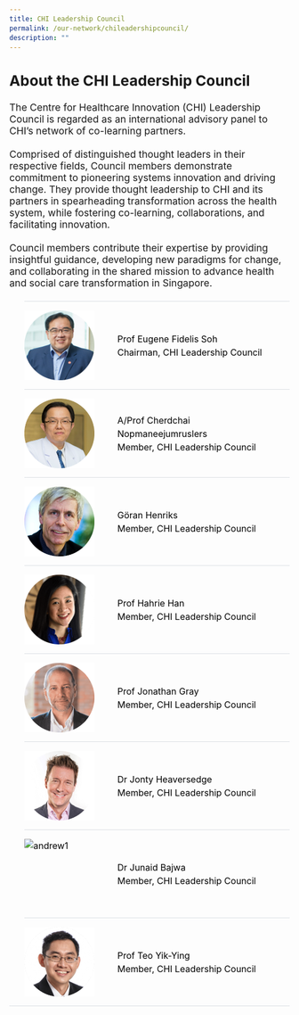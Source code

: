 ```yaml
---
title: CHI Leadership Council
permalink: /our-network/chileadershipcouncil/
description: ""
---
```

<div style="font-size:1.25em">
	<h2>About the CHI Leadership Council</h2>
	<div>
The Centre for Healthcare Innovation (CHI) Leadership Council is regarded as an international advisory panel to CHI’s network of co-learning partners.<br><br>
Comprised of distinguished thought leaders in their respective fields, Council members demonstrate commitment to pioneering systems innovation and driving change. They provide thought leadership to CHI and its partners in spearheading transformation across the health system, while fostering co-learning, collaborations, and facilitating innovation.<br><br>
Council members contribute their expertise by providing insightful guidance, developing new paradigms for change, and collaborating in the shared mission to advance health and social care transformation in Singapore.
</div></div>

<style>
    ul.jekyllcodex_accordion {
      position: center;
      margin: 1.4rem 0 !important;
      border-bottom: 1px solid #DBDFE4;
      padding-bottom: 0;
      font-size: 16px;
    	line-height: 1.5;
    }

    ul.jekyllcodex_accordion li {
      border-top: 1px solid #DBDFE4;
      list-style: none;
      margin: 0 auto 0 0 !important;
    }

    ul.jekyllcodex_accordion li input {
      display: none;
    }

    ul.jekyllcodex_accordion li label {
      display: flex;
	    justify-content: space-around;
	    align-items: center;
      cursor: pointer;
      padding: 16px 0;
      margin: 0;
      color: #000000;
      margin-right: 41px;
      font-size: 16px;
    	line-height: 1.5;
    }
	
    ul.jekyllcodex_accordion li label img {
      display: flex;
	    justify-content: space-around;
	    align-items: center;
      cursor: pointer;
      margin: 0;
      color: #000000;
      margin-right: 41px;
      font-size: 16px;
    }

    ul.jekyllcodex_accordion li div {
      padding: 0;
      height: 0;
      overflow: hidden;
      transition: height 0.8s ease-in-out;
    }

    ul.jekyllcodex_accordion li input:checked+label {
      font-weight: 600;
      margin-right: 41px;
    }

    ul.jekyllcodex_accordion li input:checked+label+div {
      display: block;
      height: auto;
      padding: 0;
     overflow: visible;
	   margin: none;
	
    }

    ul.jekyllcodex_accordion li input:checked+label+div p {
      margin-bottom: 24px;
      margin-right: 20px;
	    margin-top: 1px;
    }

    ul.jekyllcodex_accordion li input:checked+label+div p:where(ul.jekyllcodex_accordion li input:checked+label+div p a) {
      margin: 0;
		  margin-top: 1px;
    }

    ul.jekyllcodex_accordion li label::before {
      content: url("https://d33wubrfki0l68.cloudfront.net/2726d99e678e7823e23532634fdd6e83dfe96a99/c39dd/images/chevron-down.svg");
      color: #A6192E;
      font-weight: 400;
      font-size: 16px;
      padding: 0;
      position: absolute;
      right: 0.5rem;
    }

    ul.jekyllcodex_accordion li input:checked+label::before {
      content: url("https://d33wubrfki0l68.cloudfront.net/7468164d2fc2ad4fdea648e6cf2de622c2f70892/1819b/images/chevron-up.svg");
      transform: rotateZ(180deg);
      color: #A6192E;
    }

    ul.jekyllcodex_accordion li ul li {
      list-style-type: disc;
      border-top: 0;
    }

    ul.jekyllcodex_accordion li ol li {
      list-style-type: decimal;
      border-top: 0;
    }

    ul.jekyllcodex_accordion li:hover label {
      color: #A6192E;
    }

    img {
      float: left;
      margin-right: 15px;
	
    }

    p {
      overflow: auto;
      max-height: 300px;
	    font-size: 16px;
    }
  </style>


  <ul class="jekyllcodex_accordion">
	    <li>
      <input id="accordion-b01" type="checkbox">
      <label for="accordion-b01">
        <img alt="andrew1" style="width:126px;height:125px;float: left;" src="/images/Chairman.png">
				Prof Eugene Fidelis Soh<br>Chairman, CHI Leadership Council
      </label>
      <div>
        <style>
          img {
            float: left;
            vertical-align: middle;
          }
          p {
					  margin-top: 1px;
            overflow: auto;
            max-height: 300px;
            font-size: 16px;
          }
        </style> <p style="float:left; overflow: auto;max-width: 250px;max-height: 281px;font-size: 16px;margin-top: 1px;line-height: 1.5;">Chairman, CHI Co-Learning Network<br>Deputy Group Chief Executive Officer,<br>National Healthcare Group<br>Chief Executive Officer<br>Tan Tock Seng Hospital<br>Singapore <br>
</p>
<p style="font-size: 16px; margin-top: 1px;line-height: 1.5;">
Eugene serves in various leadership roles in public healthcare. He contributes to the development of population health systems, integrated care, hospital management and healthcare innovation.
With the National Healthcare Group, Eugene joins up care with partners to serve 1.5 million local residents in Central and North Singapore. At Tan Tock Seng Hospital, he leads the development of future tertiary care models, digitalisation and workforce transformation towards a Hospital Without Walls. <br><br>
To change healthcare, Eugene inspired the set up of the Centre for Healthcare Innovation by bringing together innovation partners from across the health system, across industries and across borders to co-learn and co-create value. 
        </p>
      </div>
    </li>
    <li>
      <input id="accordion-b1" type="checkbox">
      <label for="accordion-b1">
        <img alt="andrew1" style="width:126px;height:125px;float: left;" src="/images/Leaders/prof%20cherdchai-01.png">
A/Prof Cherdchai Nopmaneejumruslers <br>Member, CHI Leadership Council
      </label>
      <div>
        <style>
          img {
            float: left;
            vertical-align: middle;
          }
          p {
            overflow: auto;
            max-height: 300px;
            font-size: 1em;
          }
        </style>
 <p style="float:left; overflow: auto;max-width: 250px;max-height: 281px;font-size: 16px;margin-top: 1px;line-height: 1.5;">Deputy Dean of Service Innovation and Corporate Value, Siriraj Hospital <br>Thailand</p>
<p style="font-size: 16px; margin-top: 1px;line-height: 1.5;">
A/Prof Cherdchai is a respiratory physician by training, and has more than 20 years of experience in Quality improvement, and was instrumental in the setup of R2R unit and methodology.<br><br>
Siriraj Hospital is the first and largest university hospital in Thailand, with almost 2,000 beds and 15,000 employees. It is also the first 5G Smart hospital in the region, with a strong partnership with Huawei Technologies and the National Broadcasting &amp; Telecommunications Commission.
        </p>
      </div>
    </li>
		    <li>
      <input id="accordion-b2" type="checkbox">
      <label for="accordion-b2">
        <img alt="andrew1" style="width:126px;height:125px;float: left;" src="/images/Leaders/go╠êran%20henriks_01%20copy.png">
        Göran Henriks<br>Member, CHI Leadership Council
      </label>
      <div>
        <style>
          img {
            float: left;
            vertical-align: middle;
          }
          p {
            overflow: auto;
            max-height: 300px;
            font-size: 1em;
          }
        </style>
 <p style="float:left; overflow: auto;max-width: 250px;max-height: 281px;font-size: 16px;margin-top: 1px;line-height: 1.5;">Chief Executive of Learning and Innovation, County Council;<br>Senior Strategic Advisor, <br>Region Jönköping County;<br>Sweden</p>
<p style="font-size: 16px; margin-top: 1px;line-height: 1.5;">
Goran has more than 30 years of experience in management in the Swedish healthcare system. He was the Chief Executive of Qulturum, a centre for quality, leadership, and management development in Jönköping County for 27 years and recently assumed the position as Senior Strategic Advisor for Region Jönköping.<br><br>
Goran has also been Jönköping's project director for the Pursuing Perfection initiative over the last four years.<br><br>
Goran is a Senior Fellow at the Institute for Healthcare Improvement (IHI), and is also part of the Strategic Committee ta the International Forum on Quality and Safety in Healthcare organized by the British Medical Journal and IHI.
        </p>
      </div>
    </li>
	    <li>
      <input id="accordion-b3" type="checkbox">
      <label for="accordion-b3">
        <img alt="andrew1" style="width:126px;height:125px" src="/images/Leaders/prof%20hahrie%20han-01-min.png">
        Prof Hahrie Han <br>Member, CHI Leadership Council
      </label>
      <div>
        <style>
          img {
            float: left;
            vertical-align: middle;
          }
          p {
            overflow: auto;
            max-height: 300px;
            font-size: 1em;
          }
        </style>
 <p style="float:left; overflow: auto;max-width: 250px;max-height: 281px;font-size: 16px;margin-top: 1px;line-height: 1.5;">Professor and Director <br>Stavros Niarchos Foundation Agora Institute <br>Johns Hopkins University<br>United States</p>
<p style="font-size: 16px; margin-top: 1px;line-height: 1.5;">
Hahrie is a scholar and award-winning author who specializes in the study of organising, social movements, and democracy. She was named the 2022 Social Innovation Thought Leader of the Year by the World Economic Forum's Schwab Foundation and is an elected member of the American Academy of Arts and Sciences. <br><br>
Through her research, she has partnered with a wide range of civic and political organizations and movements around the world, including those in the United States, Europe, Australia, New Zealand, the United Kingdom, and elsewhere. She served on the Obama-Biden Transition Team in 2008-09 and has worked with multiple campaigns.
        </p>
      </div>
    </li>
	    <li>
      <input id="accordion-b4" type="checkbox">
      <label for="accordion-b4">
        <img alt="andrew1" style="width:126px;height:125px;" src="/images/Leaders/prof%20jonathon%20gray-01.png">
        Prof Jonathan Gray <br>Member, CHI Leadership Council
      </label>
      <div>
        <style>
          img {
            float: left;
            vertical-align: middle;
          }
          p {
            overflow: auto;
            max-height: 300px;
            font-size: 1em;
          }
        </style>
 <p style="float:left; overflow: auto;max-width: 250px;max-height: 281px;font-size: 16px;margin-top: 1px;line-height: 1.5;">Director of Improvement &amp; Innovation <br>Cardiff &amp; Vale University Health Board<br>United Kingdom</p>
<p style="font-size: 16px; margin-top: 1px;line-height: 1.5;">
Jonathon is a passionate leader of large scale change, and brings over twenty years of experience as a clinician, academic, executive team member, and as a director of local, national and international improvement and innovation.<br><br>
Notably in 2020 during the Covid-19 pandemic, he led the design, build and operation of Cardiff’s surge hospital. Built in a sports stadium in 4 weeks, the Dragons Heart Hospital was the largest hospital in Wales, and the second largest in the United Kingdom. <br><br>
Jonathon is also a CHI Consultant, supporting keys initiatives such as the CHI Fellowship, CHI Faculty, and the setup of the Health &amp; Social Change Academy. 
        </p>
      </div>
    </li>
	    <li>
      <input id="accordion-b5" type="checkbox">
      <label for="accordion-b5">
        <img alt="andrew1" style="width:126px;height:125px" src="/images/Leaders/jonty_heaversedge-01.png">
       Dr Jonty Heaversedge<br>Member, CHI Leadership Council
      </label>
      <div>
        <style>
          img {
            float: left;
            vertical-align: middle;
          }
          p {
            overflow: auto;
            max-height: 300px;
            font-size: 1em;
          }
				</style>
<p style="float:left; overflow: auto;max-width: 250px;max-height: 281px;font-size: 16px;margin-top: 1px;line-height: 1.5;">Chief Medical Officer &amp; 
Chief Clinical Informatics Officer<br>NHS South East London Integrated Care Board<br>Executive Clinical Director<br>Imperial College Health Partners<br>United Kingdom
</p><p style="font-size: 16px; margin-top: 1px;line-height: 1.5;">
Jonty is a practicing GP, author and broadcaster whose ongoing work on the frontline of primary care allows him to retain perspective on both the challenges facing healthcare providers and the needs of patients. <br><br>
 Jonty has worked as a system leader in London for nearly fifteen years, with experience and passion for digital innovation and data driven population health improvement.
        </p>
      </div>
    </li>
	    <li>
      <input id="accordion-b6" type="checkbox">
      <label for="accordion-b6">
        <img alt="andrew1" style="width:126px;height:125px" src="/images/Leaders/dr%20junaid%20bajwa-01.png">
        Dr Junaid Bajwa<br>Member, CHI Leadership Council
      </label>
      <div>
        <style>
          img {
            float: left;
            vertical-align: middle;
          }
          p {
            overflow: auto;
            max-height: 300px;
            font-size: 1em;
          }
        </style>
<p style="float:left; overflow: auto;max-width: 250px;max-height: 281px;font-size: 16px;margin-top: 1px;line-height: 1.5;">Chief Medical Scientist, Microsoft Research; Physician, NHS;<br>United Kingdom </p>
<p style="font-size: 16px; margin-top: 1px;line-height: 1.5;">
Junaid is the Chief Medical Scientist at Microsoft Research and a practising physician in the the UK’s National Health Service. <br><br>
Junaid has worked across primary care, secondary care, and public health settings in addition to acting as a payer, and policy maker within the UK, where he specialized in informatics, digital transformation, and leadership. <br><br>
He has consulted for health care systems across the US, Europe, Australia, the Middle East, Singapore, and Europe. Academically, he is a Clinical Associate Professor at UCL (University College London), an Associate Fellow at the Stanford Center for Artificial Intelligence in Medicine and Imaging (AIMI Center), and a Visiting Scientist at the Harvard School of Public Health.
        </p>
      </div>
    </li>
	    <li>
      <input id="accordion-b7" type="checkbox">
      <label for="accordion-b7">
        <img alt="andrew1" style="width:126px;height:125px" src="/images/Leaders/profteoyy.png">
        Prof Teo Yik-Ying<br>Member, CHI Leadership Council
      </label>
      <div>
        <style>
          img {
            float: left;
            vertical-align: middle;
          }
          p {
            overflow: auto;
            max-height: 300px;
            font-size: 1em;
          }
        </style>
<p style="float:left; overflow: auto;max-width: 250px;max-height: 281px;font-size: 16px;margin-top: 1px;line-height: 1.5;">Dean, Saw Swee Hock <br>School of Public Health <br>National University of Singapore <br>Singapore </p>
<p style="font-size: 16px; margin-top: 1px;line-height: 1.5;">
Professor Yik-Ying Teo is the Dean of the Saw Swee Hock School of Public Health at the National University of Singapore.<br><br>
Prior to his Deanship, he was the Founding Director of the School’s Centre for Health Services and Policy Research (CHSPR) and also served as the Director of the Centre for Infectious Disease Epidemiology and Research (CIDER) from 2015 to 2017.<br><br>
He is presently a member on the Council of Scientists for the International Human Frontier Science Program, as well as a governing board member of the Regional Centre for Tropical Medicine and Public Health Network for Southeast Asia.
        </p>
      </div>
    </li>

</ul>